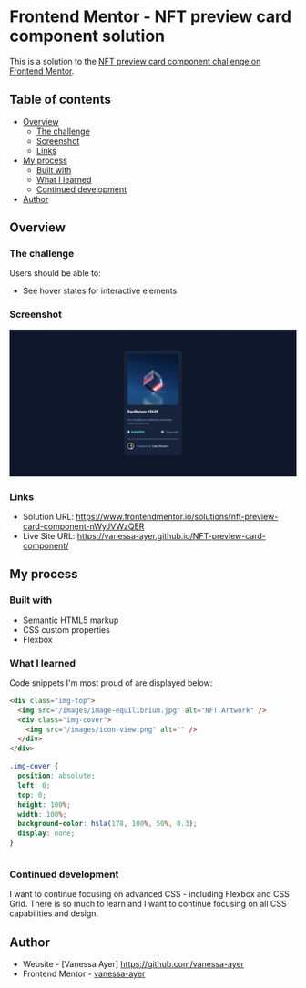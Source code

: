 # Frontend Mentor - NFT preview card component solution

This is a solution to the [NFT preview card component challenge on Frontend Mentor](https://www.frontendmentor.io/challenges/nft-preview-card-component-SbdUL_w0U).

## Table of contents

- [Overview](#overview)
  - [The challenge](#the-challenge)
  - [Screenshot](#screenshot)
  - [Links](#links)
- [My process](#my-process)
  - [Built with](#built-with)
  - [What I learned](#what-i-learned)
  - [Continued development](#continued-development)
- [Author](#author)

## Overview

### The challenge

Users should be able to:

- See hover states for interactive elements

### Screenshot

![](/images/nft-preview-card-component-desktop-screenshot.png)

### Links

- Solution URL: https://www.frontendmentor.io/solutions/nft-preview-card-component-nWyJVWzQER
- Live Site URL: https://vanessa-ayer.github.io/NFT-preview-card-component/

## My process

### Built with

- Semantic HTML5 markup
- CSS custom properties
- Flexbox

### What I learned

Code snippets I'm most proud of are displayed below:

```html
<div class="img-top">
  <img src="/images/image-equilibrium.jpg" alt="NFT Artwork" />
  <div class="img-cover">
    <img src="/images/icon-view.png" alt="" />
  </div>
</div>
```

```css
.img-cover {
  position: absolute;
  left: 0;
  top: 0;
  height: 100%;
  width: 100%;
  background-color: hsla(178, 100%, 50%, 0.3);
  display: none;
}
```

```

```

### Continued development

I want to continue focusing on advanced CSS - including Flexbox and CSS Grid. There is so much to learn and I want to continue focusing on all CSS capabilities and design.

## Author

- Website - [Vanessa Ayer] https://github.com/vanessa-ayer
- Frontend Mentor - [vanessa-ayer](https://www.frontendmentor.io/profile/vanessa-ayer)
